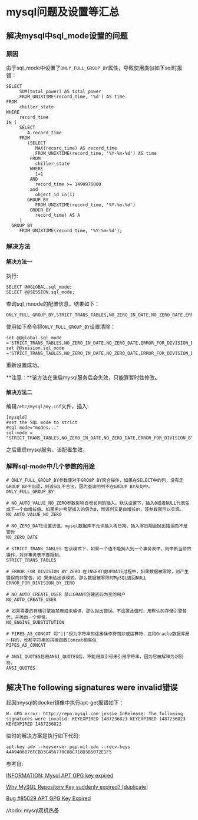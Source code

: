 # mysql问题及设置等汇总

## 解决mysql中sql_mode设置的问题

### 原因

由于sql_mode中设置了`ONLY_FULL_GROUP_BY`属性，导致使用类似如下sql时报错：

```
SELECT
     SUM(total_power) AS total_power
    ,FROM_UNIXTIME(record_time, '%d') AS time  
FROM
     chiller_state  
WHERE
     record_time  
IN (
     SELECT
        A.record_time
     FROM
        (SELECT
           MAX(record_time) AS record_time
          ,FROM_UNIXTIME(record_time, '%Y-%m-%d') AS time
         FROM
           chiller_state
         WHERE
           1=1
         AND
           record_time >= 1490976000
         and
           object_id in(1)
        GROUP BY
           FROM_UNIXTIME(record_time, '%Y-%m-%d')
         ORDER BY
           record_time) AS A
     )
  GROUP BY
     FROM_UNIXTIME(record_time, '%Y-%m-%d');
```

### 解决方法

#### 解决方法一

执行:

```
SELECT @@GLOBAL.sql_mode;
SELECT @@SESSION.sql_mode;
```

查询sql_mnode的配置信息，结果如下：

```
ONLY_FULL_GROUP_BY,STRICT_TRANS_TABLES,NO_ZERO_IN_DATE,NO_ZERO_DATE,ERROR_FOR_DIVISION_BY_ZERO,NO_AUTO_CREATE_USER,NO_ENGINE_SUBSTITUTION
```

使用如下命令将`ONLY_FULL_GROUP_BY`设置清除：

```
set @@global.sql_mode ='STRICT_TRANS_TABLES,NO_ZERO_IN_DATE,NO_ZERO_DATE,ERROR_FOR_DIVISION_BY_ZERO,NO_AUTO_CREATE_USER,NO_ENGINE_SUBSTITUTION';
set @@session.sql_mode ='STRICT_TRANS_TABLES,NO_ZERO_IN_DATE,NO_ZERO_DATE,ERROR_FOR_DIVISION_BY_ZERO,NO_AUTO_CREATE_USER,NO_ENGINE_SUBSTITUTION';
```

重新设置成功。

**注意：**该方法在重启mysql服务后会失效，只能算暂时性修改。

#### 解决方法二

编辑`/etc/mysql/my.cnf`文件，插入:

```
[mysqld]
#set the SQL mode to strict
#sql-mode="modes..." 
sql-mode = "STRICT_TRANS_TABLES,NO_ZERO_IN_DATE,NO_ZERO_DATE,ERROR_FOR_DIVISION_BY_ZERO,NO_AUTO_CREATE_USER,NO_ENGINE_SUBSTITUTION"
```

之后重启mysql服务，该配置生效。


### 解释sql-mode中几个参数的用途

```
# ONLY_FULL_GROUP_BY参数使对于GROUP BY聚合操作，如果在SELECT中的列，没有走GROUP BY中出现，则该SQL不合法，因为查询的列不在GROUP BY从句中。
ONLY_FULL_GROUP_BY
```

```
# NO_AUTO_VALUE_NO_ZERO参数影响自增长列的插入。默认设置下，插入0或者NULL代表生成下一个自增长值。如果用户希望插入的值为0，而该列又是自增长的，该参数就可以实现。
NO_AUTO_VALUE_NO_ZERO
```

```
# NO_ZERO_DATE设置该值，mysql数据库不允许插入零日期，插入零日期会抛出错误而不是警告
NO_ZERO_DATE
```

```
# STRICT_TRANS_TABLES 在该模式下，如果一个值不能插入到一个事务表中，则中断当前的操作，对非事务表不做限制。
STRICT_TRANS_TABLES
```

```
# ERROR_FOR_DIVISION_BY_ZERO 在INSERT或UPDATE过程中，如果数据被零除，则产生错误而非警告。如 果未给出该模式，那么数据被零除时MySQL返回NULL
ERROR_FOR_DIVISION_BY_ZERO
```

```
# NO_AUTO_CREATE_USER 禁止GRANT创建密码为空的用户
NO_AUTO_CREATE_USER
```

```
# 如果需要的存储引擎被禁用或未编译，那么抛出错误。不设置此值时，用默认的存储引擎替代，并抛出一个异常。
NO_ENGINE_SUBSTITUTION
```

```
# PIPES_AS_CONCAT 将"||"视为字符串的连接操作符而非或运算符，这和Oracle数据库是一样的，也和字符串的拼接函数Concat相类似
PIPES_AS_CONCAT
```

```
# ANSI_QUOTES启用ANSI_QUOTES后，不能用双引号来引用字符串，因为它被解释为识别符。
ANSI_QUOTES
```

## 解决The following signatures were invalid错误

起因:mysql的docker镜像中执行apt-get报错如下：

```
W: GPG error: http://repo.mysql.com jessie InRelease: The following signatures were invalid: KEYEXPIRED 1487236823 KEYEXPIRED 1487236823 KEYEXPIRED 1487236823
```

临时的解决方案是执行如下代码:

```
apt-key adv --keyserver pgp.mit.edu --recv-keys A4A9406876FCBD3C456770C88C718D3B5072E1F5
```

参考自:

[INFORMATION: Mysql APT GPG key expired](https://i-mscp.net/index.php/Thread/16085-INFORMATION-Mysql-APT-GPG-key-expired/)

[Why MySQL Repository Key suddenly expired? [duplicate]](https://askubuntu.com/questions/884798/why-mysql-repository-key-suddenly-expired)

[Bug #85029	APT GPG Key Expired](https://bugs.mysql.com/bug.php?id=85029)

//todo: mysql双机热备



